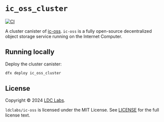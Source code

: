 # `ic_oss_cluster`

[![CI](https://github.com/ldclabs/ic-oss/actions/workflows/ci.yml/badge.svg)](https://github.com/ldclabs/ic-oss/actions/workflows/ci.yml)

A cluster canister of [ic-oss](https://github.com/ldclabs/ic-oss).
`ic-oss` is a fully open-source decentralized object storage service running on the Internet Computer.

## Running locally

Deploy the cluster canister:
```bash
dfx deploy ic_oss_cluster
```

## License
Copyright © 2024 [LDC Labs](https://github.com/ldclabs).

`ldclabs/ic-oss` is licensed under the MIT License. See [LICENSE](LICENSE) for the full license text.